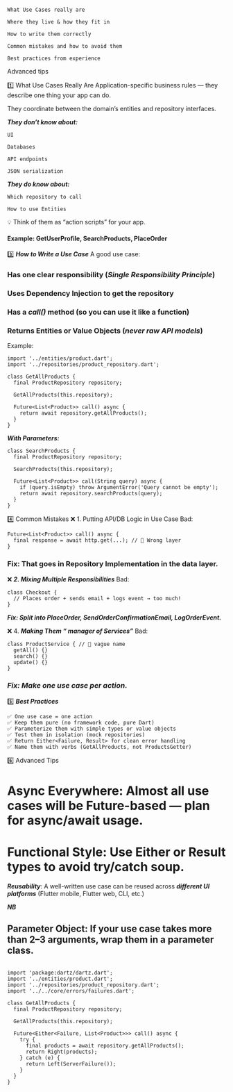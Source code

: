 
```

What Use Cases really are

Where they live & how they fit in

How to write them correctly

Common mistakes and how to avoid them

Best practices from experience

```


Advanced tips

1️⃣ What Use Cases Really Are
Application-specific business rules — they describe one thing your app can do.

They coordinate between the domain’s entities and repository interfaces.


***They don’t know about:***

```
UI

Databases

API endpoints

JSON serialization

```

***They do know about:***

```
Which repository to call

How to use Entities

```

💡 Think of them as “action scripts” for your app.
#### Example: GetUserProfile, SearchProducts, PlaceOrder




3️⃣ ***How to Write a Use Case***
A good use case:

### Has one clear responsibility (***Single Responsibility Principle***)

### Uses Dependency Injection to get the repository

### Has a ***call()*** method (so you can use it like a function)

### Returns Entities or Value Objects (***never raw API models***)

Example:

```
import '../entities/product.dart';
import '../repositories/product_repository.dart';

class GetAllProducts {
  final ProductRepository repository;

  GetAllProducts(this.repository);

  Future<List<Product>> call() async {
    return await repository.getAllProducts();
  }
}

```
***With Parameters:***

```
class SearchProducts {
  final ProductRepository repository;

  SearchProducts(this.repository);

  Future<List<Product>> call(String query) async {
    if (query.isEmpty) throw ArgumentError('Query cannot be empty');
    return await repository.searchProducts(query);
  }
}

```

4️⃣ Common Mistakes
❌ 1. Putting API/DB Logic in Use Case
Bad:

```
Future<List<Product>> call() async {
  final response = await http.get(...); // 🚫 Wrong layer
}
```
### Fix: That goes in Repository Implementation in the data layer.

❌ ***2. Mixing Multiple Responsibilities***
Bad:

```
class Checkout {
  // Places order + sends email + logs event → too much!
}

```
***Fix: Split into PlaceOrder, SendOrderConfirmationEmail, LogOrderEvent.***


❌ 4. ***Making Them “ manager of Services”***
Bad:

```
class ProductService { // 🚫 vague name
  getAll() {}
  search() {}
  update() {}
}

```
### ***Fix: Make one use case per action.***

5️⃣ ***Best Practices***

```
✅ One use case = one action
✅ Keep them pure (no framework code, pure Dart)
✅ Parameterize them with simple types or value objects
✅ Test them in isolation (mock repositories)
✅ Return Either<Failure, Result> for clean error handling
✅ Name them with verbs (GetAllProducts, not ProductsGetter)

```

6️⃣ Advanced Tips
# **Async Everywhere**: Almost all use cases will be Future-based — plan for **async/await usage.**

# Functional Style: Use Either or Result types to avoid **try/catch soup.**

***Reusability***: A well-written use case can be reused across ***different UI platforms*** (Flutter mobile, Flutter web, CLI, etc.)

***NB***

## Parameter Object: If your use case takes more than 2–3 arguments, wrap them in a parameter class.


```

import 'package:dartz/dartz.dart';
import '../entities/product.dart';
import '../repositories/product_repository.dart';
import '../../core/errors/failures.dart';

class GetAllProducts {
  final ProductRepository repository;

  GetAllProducts(this.repository);

  Future<Either<Failure, List<Product>>> call() async {
    try {
      final products = await repository.getAllProducts();
      return Right(products);
    } catch (e) {
      return Left(ServerFailure());
    }
  }
}

```

